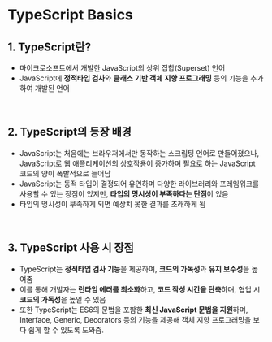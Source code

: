 # TypeScript Basics

## 1. TypeScript란?

- 마이크로소프트에서 개발한 JavaScript의 상위 집합(Superset) 언어
- JavaScript에 **정적타입 검사**와 **클래스 기반 객체 지향 프로그래밍** 등의 기능을 추가하여 개발된 언어

<br/>

## 2. TypeScript의 등장 배경

- JavaScript는 처음에는 브라우저에서만 동작하는 스크립팅 언어로 만들어졌으나, JavaScript로 웹 애플리케이션의 상호작용이 증가하며 필요로 하는 JavaScript 코드의 양이 폭발적으로 늘어남
- JavaScript는 동적 타입이 결정되어 유연하며 다양한 라이브러리와 프레임워크를 사용할 수 있는 장점이 있지만, **타입의 명시성이 부족하다는 단점**이 있음
- 타입의 명시성이 부족하게 되면 예상치 못한 결과를 초래하게 됨

<br/>

## 3. TypeScript 사용 시 장점

- TypeScript는 **정적타입 검사 기능**을 제공하며, **코드의 가독성**과 **유지 보수성**을 높여줌
- 이를 통해 개발자는 **런타임 에러를 최소화**하고, **코드 작성 시간을 단축**하며, 협업 시 **코드의 가독성**을 높일 수 있음
- 또한 TypeScript는 ES6의 문법을 포함한 **최신 JavaScript 문법을 지원**하며, Interface, Generic, Decorators 등의 기능을 제공해 객체 지향 프로그래밍을 보다 쉽게 할 수 있도록 도와줌.
